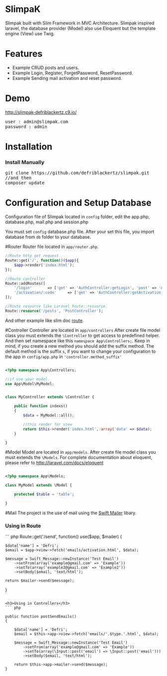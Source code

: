 # SlimpaK
Slimpak built with Slim Framework in MVC Architecture. Slimpak inspired laravel, the database provider (Model) also use Eloquent but the template engine (View) use Twig.

# Features
- Example CRUD posts and users.
- Example Login, Register, ForgetPassword, ResetPassword.
- Example Sending mail activation and reset password.

# Demo
http://slimpak-defriblackertz.c9.io/
<pre>
user : admin@slimpak.com
password : admin
</pre>

# Installation
<h3>Install Manually</h3>
<pre>
git clone https://github.com/defriblackertz/slimpak.git
//and then
composer update
</pre>

# Configuration and Setup Database
Configuration file of Slimpak located in <code>config</code> folder, edit the app.php, database.php, mail.php and session.php

You must set <code>config</code> database.php file. After your set this file, you import database from <code>db</code> folder to your database.

#Router
Router file located in <code>app/router.php</code>.
``` php
//Route http get request
Route::get('/', function()($app){
    $app->render('index.html');
});

//Route controller
Route::addRoutes([
    '/login'       => ['get' => 'AuthController:getLogin', 'post' => 'AuthController:postLogin'],
    '/activation/:code'     => ['get' => 'AuthController:getActivation']
]);

//Route resource like Laravel Route::resource.
Route::resource('/posts', 'PostController');
```
And other example like slim doc <a href="http://docs.slimframework.com/routing/overview/">route</a>.

#Controller
Controller are located in <code>app/controllers</code>  After create file model class you must extends the <code>\Controller</code> to get access to predefined helper. And then set namespace like this <code>namespace App\Controllers;</code>. Keep in mind, if you create a new method you should add the suffix method. The default method is the suffix <code>s</code>, if you want to change your configuration to the app in <code>config/app.php</code> in <code>'controller.method_suffix'</code>

``` php

<?php namespace App\Controllers;

//if use your model.
use App\Model\MyModel;


class MyController extends \Controller {

    public function indexs()
    {
        $data = MyModel::all();

        //this render for view
        return $this->render('index.html', array('data' => $data);
    }

}

```

#Model
Model are located in <code>app/models</code>. After create file model class you must extends the <code>\Models</code>. For complete documentation about eloquent, please refer to http://laravel.com/docs/eloquent

``` php

<?php namespace App\Models;

class MyModel extends \Model {

    protected $table = 'table';

}

```

#Mail
The project is the use of mail using the <a href="https://github.com/swiftmailer/swiftmailer">Swift Mailer</a> libary.
<h3>Using in Route</h3>
``` php
Route::get('/send', function() use($app, $mailer) {

    $data['name'] = 'Defri';
    $email = $app->view->fetch('emails/activation.html', $data);

    $message = Swift_Message::newInstance('Test Email')
        ->setFrom(array('example@gmail.com' => 'Example'))
        ->setTo(array('example2@gmail.com' => 'Example2'))
        ->setBody($email, 'text/html');

    return $mailer->send($message);
}

```

<h3>Using in Controllers</h3>
``` php

public function postSendEmails()
{

    $data['name'] = 'Defri';
    $email = $this->app->view->fetch('emails/'.$type.'.html', $data);

    $message = Swift_Message::newInstance('Test Email')
        ->setFrom(array('example@gmail.com' => 'Example'))
        ->setTo(array(\Input::post('email') => \Input::post('email')))
        ->setBody($email, 'text/html');

    return $this->app->mailer->send($message);
}

```


